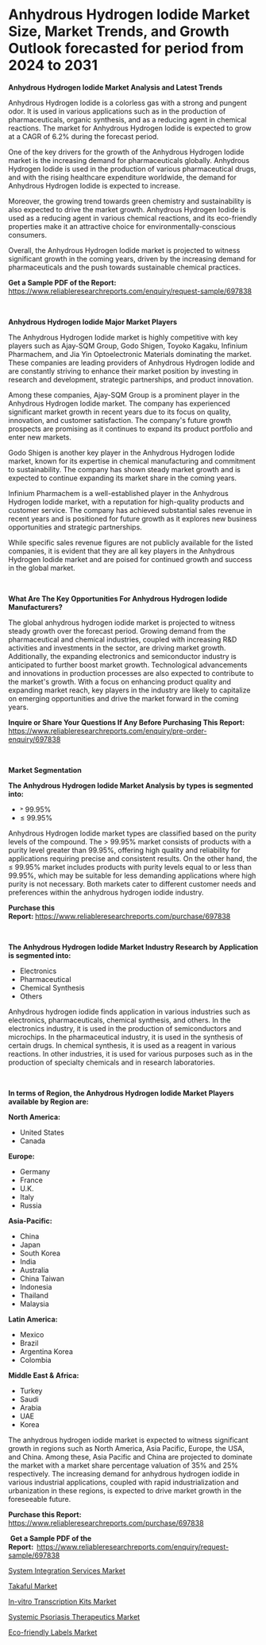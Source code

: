 <p><h1>Anhydrous Hydrogen Iodide Market Size, Market Trends, and Growth Outlook forecasted for period from 2024 to 2031</h1></p><p><strong>Anhydrous Hydrogen Iodide Market Analysis and Latest Trends</strong></p>
<p><p>Anhydrous Hydrogen Iodide is a colorless gas with a strong and pungent odor. It is used in various applications such as in the production of pharmaceuticals, organic synthesis, and as a reducing agent in chemical reactions. The market for Anhydrous Hydrogen Iodide is expected to grow at a CAGR of 6.2% during the forecast period.</p><p>One of the key drivers for the growth of the Anhydrous Hydrogen Iodide market is the increasing demand for pharmaceuticals globally. Anhydrous Hydrogen Iodide is used in the production of various pharmaceutical drugs, and with the rising healthcare expenditure worldwide, the demand for Anhydrous Hydrogen Iodide is expected to increase.</p><p>Moreover, the growing trend towards green chemistry and sustainability is also expected to drive the market growth. Anhydrous Hydrogen Iodide is used as a reducing agent in various chemical reactions, and its eco-friendly properties make it an attractive choice for environmentally-conscious consumers.</p><p>Overall, the Anhydrous Hydrogen Iodide market is projected to witness significant growth in the coming years, driven by the increasing demand for pharmaceuticals and the push towards sustainable chemical practices.</p></p>
<p><strong>Get a Sample PDF of the Report:&nbsp;</strong> <a href="https://www.reliableresearchreports.com/enquiry/request-sample/697838">https://www.reliableresearchreports.com/enquiry/request-sample/697838</a></p>
<p>&nbsp;</p>
<p><strong>Anhydrous Hydrogen Iodide Major Market Players</strong></p>
<p><p>The Anhydrous Hydrogen Iodide market is highly competitive with key players such as Ajay-SQM Group, Godo Shigen, Toyoko Kagaku, Infinium Pharmachem, and Jia Yin Optoelectronic Materials dominating the market. These companies are leading providers of Anhydrous Hydrogen Iodide and are constantly striving to enhance their market position by investing in research and development, strategic partnerships, and product innovation.</p><p>Among these companies, Ajay-SQM Group is a prominent player in the Anhydrous Hydrogen Iodide market. The company has experienced significant market growth in recent years due to its focus on quality, innovation, and customer satisfaction. The company's future growth prospects are promising as it continues to expand its product portfolio and enter new markets.</p><p>Godo Shigen is another key player in the Anhydrous Hydrogen Iodide market, known for its expertise in chemical manufacturing and commitment to sustainability. The company has shown steady market growth and is expected to continue expanding its market share in the coming years.</p><p>Infinium Pharmachem is a well-established player in the Anhydrous Hydrogen Iodide market, with a reputation for high-quality products and customer service. The company has achieved substantial sales revenue in recent years and is positioned for future growth as it explores new business opportunities and strategic partnerships.</p><p>While specific sales revenue figures are not publicly available for the listed companies, it is evident that they are all key players in the Anhydrous Hydrogen Iodide market and are poised for continued growth and success in the global market.</p></p>
<p>&nbsp;</p>
<p><strong>What Are The Key Opportunities For Anhydrous Hydrogen Iodide Manufacturers?</strong></p>
<p><p>The global anhydrous hydrogen iodide market is projected to witness steady growth over the forecast period. Growing demand from the pharmaceutical and chemical industries, coupled with increasing R&D activities and investments in the sector, are driving market growth. Additionally, the expanding electronics and semiconductor industry is anticipated to further boost market growth. Technological advancements and innovations in production processes are also expected to contribute to the market's growth. With a focus on enhancing product quality and expanding market reach, key players in the industry are likely to capitalize on emerging opportunities and drive the market forward in the coming years.</p></p>
<p><strong>Inquire or Share Your Questions If Any Before Purchasing This Report:</strong> <a href="https://www.reliableresearchreports.com/enquiry/pre-order-enquiry/697838">https://www.reliableresearchreports.com/enquiry/pre-order-enquiry/697838</a></p>
<p>&nbsp;</p>
<p><strong>Market Segmentation</strong></p>
<p><strong>The Anhydrous Hydrogen Iodide Market Analysis by types is segmented into:</strong></p>
<p><ul><li>˃ 99.95%</li><li>≤ 99.95%</li></ul></p>
<p><p>Anhydrous Hydrogen Iodide market types are classified based on the purity levels of the compound. The > 99.95% market consists of products with a purity level greater than 99.95%, offering high quality and reliability for applications requiring precise and consistent results. On the other hand, the ≤ 99.95% market includes products with purity levels equal to or less than 99.95%, which may be suitable for less demanding applications where high purity is not necessary. Both markets cater to different customer needs and preferences within the anhydrous hydrogen iodide industry.</p></p>
<p><strong>Purchase this Report:&nbsp;</strong><a href="https://www.reliableresearchreports.com/purchase/697838">https://www.reliableresearchreports.com/purchase/697838</a></p>
<p>&nbsp;</p>
<p><strong>The Anhydrous Hydrogen Iodide Market Industry Research by Application is segmented into:</strong></p>
<p><ul><li>Electronics</li><li>Pharmaceutical</li><li>Chemical Synthesis</li><li>Others</li></ul></p>
<p><p>Anhydrous hydrogen iodide finds application in various industries such as electronics, pharmaceuticals, chemical synthesis, and others. In the electronics industry, it is used in the production of semiconductors and microchips. In the pharmaceutical industry, it is used in the synthesis of certain drugs. In chemical synthesis, it is used as a reagent in various reactions. In other industries, it is used for various purposes such as in the production of specialty chemicals and in research laboratories.</p></p>
<p>&nbsp;</p>
<p><strong>In terms of Region, the Anhydrous Hydrogen Iodide Market Players available by Region are:</strong></p>
<p>
    <p> <strong> North America: </strong>
        <ul>
            <li>United States</li>
            <li>Canada</li>
        </ul>
        </p> 
    <p> <strong> Europe: </strong>
        <ul>
            <li>Germany</li>
            <li>France</li>
            <li>U.K.</li>
            <li>Italy</li>
            <li>Russia</li>
        </ul>
        </p> 
    <p> <strong> Asia-Pacific: </strong>
        <ul>
            <li>China</li>
            <li>Japan</li>
            <li>South Korea</li>
            <li>India</li>
            <li>Australia</li>
            <li>China Taiwan</li>
            <li>Indonesia</li>
            <li>Thailand</li>
            <li>Malaysia</li>
        </ul>
        </p> 
    <p> <strong> Latin America: </strong>
        <ul>
            <li>Mexico</li>
            <li>Brazil</li>
            <li>Argentina Korea</li>
            <li>Colombia</li>
        </ul>
        </p> 
    <p> <strong> Middle East & Africa: </strong>
        <ul>
            <li>Turkey</li>
            <li>Saudi</li>
            <li>Arabia</li>
            <li>UAE</li>
            <li>Korea</li>
        </ul>
    </p>
    </p>
<p><p>The anhydrous hydrogen iodide market is expected to witness significant growth in regions such as North America, Asia Pacific, Europe, the USA, and China. Among these, Asia Pacific and China are projected to dominate the market with a market share percentage valuation of 35% and 25% respectively. The increasing demand for anhydrous hydrogen iodide in various industrial applications, coupled with rapid industrialization and urbanization in these regions, is expected to drive market growth in the foreseeable future.</p></p>
<p><strong>Purchase this Report: </strong><a href="https://www.reliableresearchreports.com/purchase/697838">https://www.reliableresearchreports.com/purchase/697838</a></p>
<p>&nbsp;<strong>Get a Sample PDF of the Report:&nbsp;&nbsp;</strong><a href="https://www.reliableresearchreports.com/enquiry/request-sample/697838">https://www.reliableresearchreports.com/enquiry/request-sample/697838</a></p>
<p><strong></strong></p>
<p><p><a href="https://medium.com/p/3e47fe6ad5e0/edit">System Integration Services Market</a></p><p><a href="https://medium.com/p/3f4ad3f45c87/edit">Takaful Market</a></p><p><a href="https://github.com/derrinmiltonellis35gcl/Market-Research-Report-List-1/blob/main/in-vitro-transcription-kits-market.md">In-vitro Transcription Kits Market</a></p><p><a href="https://medium.com/p/525a2cb91924/edit">Systemic Psoriasis Therapeutics Market</a></p><p><a href="https://github.com/khansimonweber1lqujlwoz15d/Market-Research-Report-List-1/blob/main/eco-friendly-labels-market.md">Eco-friendly Labels Market</a></p></p>